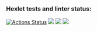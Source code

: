### Hexlet tests and linter status:
[![Actions Status](https://github.com/Auqpiro/frontend-project-44/workflows/hexlet-check/badge.svg)](https://github.com/Auqpiro/frontend-project-44/actions)
<a href="https://codeclimate.com/github/Auqpiro/frontend-project-44/maintainability"><img src="https://api.codeclimate.com/v1/badges/a238824e0fbd2e286232/maintainability" /></a>
<a href="https://asciinema.org/a/p9HlDKTu1h8CpaZD6IltjVbqk" target="_blank"><img src="https://asciinema.org/a/p9HlDKTu1h8CpaZD6IltjVbqk.svg" /></a>
<a href="https://asciinema.org/a/0pq4aeRgqc8aJFhEZI0zyOXZS" target="_blank"><img src="https://asciinema.org/a/0pq4aeRgqc8aJFhEZI0zyOXZS.svg" /></a>